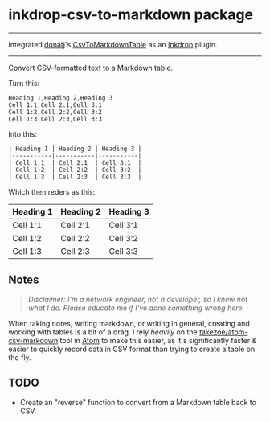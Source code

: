 # inkdrop-csv-to-markdown package

---

Integrated [donatj](https://github.com/donatj)'s [CsvToMarkdownTable](https://github.com/donatj/CsvToMarkdownTable) as an [Inkdrop](https://www.inkdrop.info) plugin.

---

Convert CSV-formatted text to a Markdown table.

Turn this:

```
Heading 1,Heading 2,Heading 3
Cell 1:1,Cell 2:1,Cell 3:1
Cell 1:2,Cell 2:2,Cell 3:2
Cell 1:3,Cell 2:3,Cell 3:3
```

Into this:

```
| Heading 1 | Heading 2 | Heading 3 | 
|-----------|-----------|-----------| 
| Cell 1:1  | Cell 2:1  | Cell 3:1  | 
| Cell 1:2  | Cell 2:2  | Cell 3:2  | 
| Cell 1:3  | Cell 2:3  | Cell 3:3  | 

```

Which then reders as this:

| Heading 1 | Heading 2 | Heading 3 | 
|-----------|-----------|-----------| 
| Cell 1:1  | Cell 2:1  | Cell 3:1  | 
| Cell 1:2  | Cell 2:2  | Cell 3:2  | 
| Cell 1:3  | Cell 2:3  | Cell 3:3  | 

## Notes

>*Disclaimer: I'm a network engineer, not a developer, so I know not what I do. Please educate me if I've done something wrong here.*

When taking notes, writing markdown, or writing in general, creating and working with tables is a bit of a drag. I rely *heavily* on the [takezoe/atom-csv-markdown](https://github.com/takezoe/atom-csv-markdown) tool in [Atom](https://atom.io) to make this easier, as it's significantly faster & easier to quickly record data in CSV format than trying to create a table on the fly.

## TODO
* Create an "reverse" function to convert from a Markdown table back to CSV.

